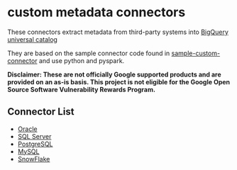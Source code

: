 # custom metadata connectors 

These connectors extract metadata from third-party systems into [BigQuery universal catalog](https://cloud.google.com/dataplex/docs/catalog-overview)

They are based on the sample connector code found in [sample-custom-connector](../sample-custom-connector) and use python and pyspark.

**Disclaimer: These are not officially Google supported products and are provided on an as-is basis. This project is not eligible for the Google Open Source Software Vulnerability Rewards Program.**

## Connector List

* [Oracle](oracle-connector)
* [SQL Server](sql-server-connector)
* [PostgreSQL](postgresql-connector)
* [MySQL](mysql-connector)
* [SnowFlake](snowflake-connector)
